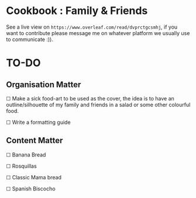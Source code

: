 # Cookbook : Family & Friends

See a live view on `https://www.overleaf.com/read/dvprctgcsmhj`, if you want to contribute please message me on whatever platform we usually use to communicate :)).


# TO-DO

## Organisation Matter
☐ Make a sick food-art to be used as the cover, the idea is to have an outline/silhouette of my family and friends in a salad or some other colourful food.

☐ Write a formatting guide


## Content Matter
☐ Banana Bread

☐ Rosquillas

☐ Classic Mama bread

☐ Spanish Biscocho

